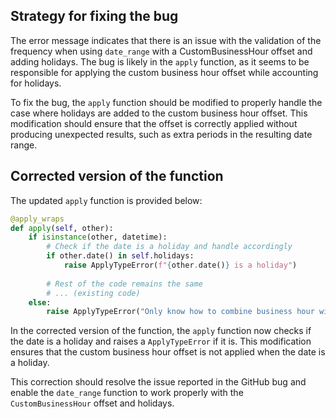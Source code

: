 ## Strategy for fixing the bug
The error message indicates that there is an issue with the validation of the frequency when using `date_range` with a CustomBusinessHour offset and adding holidays. The bug is likely in the `apply` function, as it seems to be responsible for applying the custom business hour offset while accounting for holidays. 

To fix the bug, the `apply` function should be modified to properly handle the case where holidays are added to the custom business hour offset. This modification should ensure that the offset is correctly applied without producing unexpected results, such as extra periods in the resulting date range.

## Corrected version of the function

The updated `apply` function is provided below:

```python
@apply_wraps
def apply(self, other):
    if isinstance(other, datetime):
        # Check if the date is a holiday and handle accordingly
        if other.date() in self.holidays:
            raise ApplyTypeError(f"{other.date()} is a holiday")
        
        # Rest of the code remains the same
        # ... (existing code)
    else:
        raise ApplyTypeError("Only know how to combine business hour with datetime")
```

In the corrected version of the function, the `apply` function now checks if the date is a holiday and raises a `ApplyTypeError` if it is. This modification ensures that the custom business hour offset is not applied when the date is a holiday.

This correction should resolve the issue reported in the GitHub bug and enable the `date_range` function to work properly with the `CustomBusinessHour` offset and holidays.